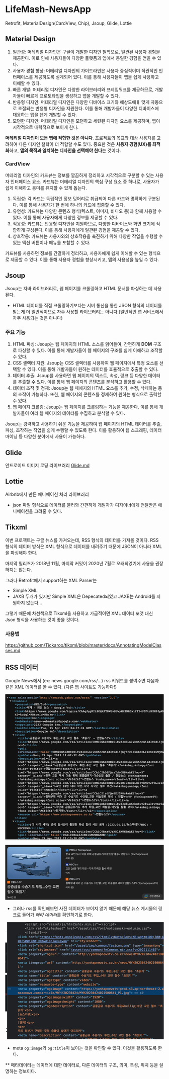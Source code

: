 # LifeMash-NewsApp

Retrofit, MaterialDesign(CardView, Chip), Jsoup, Glide, Lottie

## Material Design

1. 일관성: 머테리얼 디자인은 구글이 개발한 디자인 철학으로, 일관된 사용자 경험을 제공한다. 이로 인해 사용자들이 다양한 플랫폼과 앱에서 동일한 경험을 얻을 수 있다.
2. 사용자 경험 향상: 머테리얼 디자인의 가이드라인은 사용자 중심적이며 직관적인 인터페이스를 제공하도록 설계되어 있다. 이를 통해 사용자들이 앱을 쉽게 사용하고 이해할 수 있다.
3. 빠른 개발: 머테리얼 디자인은 다양한 라이브러리와 프레임워크를 제공하므로, 개발자들이 빠르게 프로토타입을 생성하고 앱을 개발할 수 있다.
4. 반응형 디자인: 머테리얼 디자인은 다양한 디바이스 크기와 해상도에ㅐ 맞게 자동으로 조절되는 반응형 디자인을 지원한다. 이를 통해 개발자들이 다양한 디바이스에 대응하는 앱을
   쉡게 개발할 수 있다.
5. 모던한 디자인: 머테리얼 디자인은 모던하고 세련된 디자인 요소를 제공하며, 앱이 시작적으로 매력적으로 보이게 한다.

**머테리얼 디자인이 모든 앱에 적합한 것은 아니다**. 프로젝트의 목표와 대상 사용자를 고려하여 다른 디자인 철학이 더 적합할 수도 있다. 중요한 것은 **사용자 경험(UX)를
최적화**하고,
**앱의 목적과 일치하는 디자인을 선택해야 한다**는 것이다.

### CardView

머테리얼 디자인의 카드뷰는 정보를 깔끔하게 정리하고 시각적으로 구분할 수 있는 사용자 인터페이스 요소.
카드뷰는 머테리얼 디자인의 핵심 구성 요소 중 하나로, 사용자가 쉽게 이해하고 응미를 유지할 수 있게 돕는다.

1. 독립성: 각 카드는 독립적인 정보 덩어리로 취급되어 다른 카드와 명확하게 구분된다. 이를 통해 사용자가 한 번에 하나의 카드에 집중할 수 있다.
2. 유연성: 카드뷰는 다양한 콘텐츠 형식(텍스트, 이미지, 비디오 등)과 함께 사용할 수 있다. 이를 통해 사용자에게 다양한 정보를 제공할 수 있다.
3. 적응성: 카드뷰는 반응형 디자인을 지원하므로, 다양한 디바이스와 화면 크기에 적합하게 구성된다. 이를 통해 사용자에게 일관된 경험을 제공할 수 있다.
4. 상호작용: 카드뷰는 사용자와의 상호작용을 촉진하기 위해 다양한 작업을 수행할 수 있는 액션 버튼이나 메뉴를 포함할 수 있다.

카드뷰를 사용하면 정보를 간결하게 정리하고, 사용자에게 쉽게 이해할 수 있는 형식으로 제공할 수 있다. 이를 통해 사용자 경험을 향상시키고, 앱의 사용성을 높일 수 있다.

## Jsoup

Jsoup는 자바 라이브러리로, 웹 페이지를 크롤링하고 HTML 문서를 파싱하는 데 사용된다.
- HTML 데이터를 직접 크롤링하기보다는 서버 통신을 통한 JSON 형식의 데이터를 받는게 더 일반적이므로 자주 사용할 라이브러리는 아니다.(일반적인 앱 서비스에서 자주 사용되는 것은 아니다)

### 주요 기능

1. HTML 파싱: Jsoup는 웹 페이지의 HTML 소스를 읽어들여, 간편하게 **DOM** 구조로 파싱할 수 있다. 이를 통해 개발자들이 웹 페이지의 구조를 쉽게 이해하고
   조작할 수 있다.
2. CSS 셀렉터 지원: Jsoup는 CSS 셀렉터를 사용하여 웹 페이지에서 특정 요소를 선택할 수 있다. 이를 통해 개발자들이 원하는 데이터를 효율적으로 추출할 수 있다.
3. 데이터 추출: Jsoup를 사용하면 웹 페이지의 텍스트, 속성, 링크 등 다양한 데이터를 추출할 수 있다. 이를 통해 웹 페이지의 콘텐츠를 분석하고 활용할 수 있다.
4. 데이터 조작 및 정제: Jsoup는 웹 페에지의 HTML 요소를 추가, 수정, 삭제하는 등의 조작이 가능하다. 또한, 웹 페이지의 콘텐츠를 정제하여 원하는 형식으로 출력할 수
   있다.
5. 웹 페이지 크롤링: Jsoup는 웹 페이지를 크롤링하는 기능을 제공한다. 이를 통해 개발자들이 여러 웹 페이지의 데이터를 수집하고 분석할 수 있다.

Jsoup는 강력하고 사용하기 쉬운 기능을 제공하여 웹 페이지의 HTML 데이터를 추출, 파싱, 조작하는 작업을 쉽게 수행할 수 있도록 한다. 이를 활용하여 웹 스크래핑, 데이터
마이닝 등 다양한 분야에서 사용이 가능하다.

## Glide

안드로이드 이미지 로딩 라이브러리
[Glide.md](https://github.com/YiBeomSeok/TIL/blob/main/Android/ImageLoading/Glide.md)

## Lottie

Airbnb에서 만든 애니메이션 처리 라이브러리

- json 파일 형식으로 데이터를 불러와 간편하게 개발자가 디자이너에게 전달받은 애니메이션을 그려줄 수 있다.

## Tikxml

이번 프로젝트는 구글 뉴스를 가져오는데, RSS 형식의 데이터를 가져올 것이다.
RSS 형식의 데이터 방식은 XML 형식으로 데이터를 내려주기 때문에 JSON이 아니라 XML을 파싱해야 한다.

마지막 릴리즈가 2018년 11월, 마지막 커밋이 2020년 7월로 오래되었기에 사용을 권장하지는 않는다.

그러나 Retrofit에서 support하는 XML Parser는
- Simple XML
- JAXB
두개가 있지만 Simple XML은 Depecated되었고 JAXB는 Android를 지원하지 않는다...

그렇기 때문에 차선책으로 Tikxml을 사용하고 가급적이면 XML 데이터 포맷 대신 Json 형식을 사용하는 것이 좋을 것이다.

### 사용법

https://github.com/Tickaroo/tikxml/blob/master/docs/AnnotatingModelClasses.md

## RSS 데이터

Google News에서 (ex: news.google.com/rss/...) rss 키워드를 붙여주면 다음과 같은 XML 데이터를 볼 수 있다.
(다른 웹 사이트도 가능하다!)

![](.README_images/googlenews_rss.png)

![](.README_images/googlenews_1.png)

- 그러나 rss를 확인해보면 사진 데이터가 보이지 않기 때문에 해당 뉴스 게시물의 링크로 들어가 *메타 데이터*를 확인하기로 한다.

![](.README_images/googlenews_meta.png)

- meta `og:image`와  `og:title`이 보이는 것을 확인할 수 있다. 이것을 활용하도록 한다.

** 메타데이터는 데이터에 대한 데이터로, 다른 데이터의 구조, 의미, 특성, 위치 등을 설명하는 정보이다.
